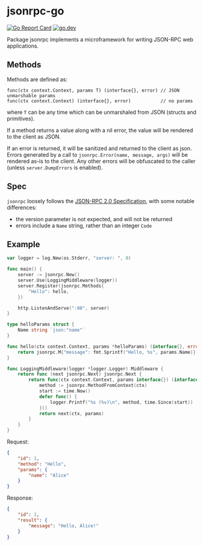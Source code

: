 # jsonrpc-go

[![Go Report Card](https://goreportcard.com/badge/github.com/mbranch/jsonrpc-go)](https://goreportcard.com/report/github.com/mbranch/jsonrpc-go)
[![go.dev](https://img.shields.io/badge/go.dev-pkg-007d9c.svg?style=flat)](https://pkg.go.dev/github.com/mbranch/jsonrpc-go)

Package jsonrpc implements a microframework for writing JSON-RPC web
applications.

## Methods

Methods are defined as:

```
func(ctx context.Context, params T) (interface{}, error) // JSON unmarshable params
func(ctx context.Context) (interface{}, error)           // no params
```

where `T` can be any time which can be unmarshaled from JSON (structs and
primitives).

If a method returns a value along with a nil error, the value will be rendered
to the client as JSON.

If an error is returned, it will be sanitized and returned to the client as
json. Errors generated by a call to `jsonrpc.Error(name, message, args)` will be
rendered as-is to the client. Any other errors will be obfuscated to the caller
(unless `server.DumpErrors` is enabled).

## Spec

`jsonrpc` loosely follows the [JSON-RPC 2.0
Specification](https://www.jsonrpc.org/specification), with some notable
differences:

-   the version parameter is not expected, and will not be returned
-   errors include a `Name` string, rather than an integer `Code`

## Example

```go
var logger = log.New(os.Stderr, "server: ", 0)

func main() {
	server := jsonrpc.New()
	server.Use(LoggingMiddleware(logger))
	server.Register(jsonrpc.Methods{
		"Hello": hello,
	})

	http.ListenAndServe(":80", server)
}

type helloParams struct {
	Name string `json:"name"`
}

func hello(ctx context.Context, params *helloParams) (interface{}, error) {
	return jsonrpc.M{"message": fmt.Sprintf("Hello, %s", params.Name)}, nil
}

func LoggingMiddleware(logger *logger.Logger) Middleware {
	return func (next jsonrpc.Next) jsonrpc.Next {
		return func(ctx context.Context, params interface{}) (interface{}, error) {
			method := jsonrpc.MethodFromContext(ctx)
			start := time.Now()
			defer func() {
				logger.Printf("%s (%v)\n", method, time.Since(start))
			}()
			return next(ctx, params)
		}
	}
}
```

Request:

```json
{
	"id": 1,
	"method": "Hello",
	"params": {
		"name": "Alice"
	}
}
```

Response:

```json
{
	"id": 1,
	"result": {
		"message": "Hello, Alice!"
	}
}
```
